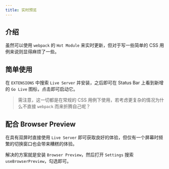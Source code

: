 ```yaml
---
title: 实时预览
---
```


## 介绍

虽然可以使用 `webpack` 的 `Hot Module` 来实时更新，但对于写一些简单的 CSS 用例来说则显得麻烦了一些。



## 简单使用

在 `EXTENSIONS` 中搜索 `Live Server` 并安装，之后即可在 Status Bar 上看到新增的 `Go Live` 图标，点击即可启动它。

> 需注意，这一切都是在常规的 CSS 用例下使用，若考虑更复杂的情况为什么不直接 `webpack` 而来折腾自己呢？



## 配合 Browser Preview

在具有双屏时直接使用 `Live Server` 即可获取良好的体验，但仅有一个屏幕时频繁的切换窗口也会带来糟糕的体验。

解决的方案就是安装 `Browser Preview`，然后打开 `Settings` 搜索 `useBrowserPreview`，勾选即可。